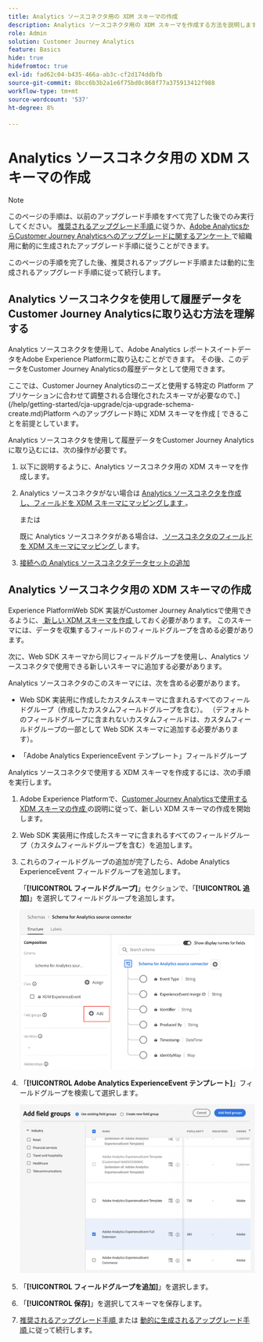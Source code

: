 ```yaml
---
title: Analytics ソースコネクタ用の XDM スキーマの作成
description: Analytics ソースコネクタ用の XDM スキーマを作成する方法を説明します
role: Admin
solution: Customer Journey Analytics
feature: Basics
hide: true
hidefromtoc: true
exl-id: fad62c04-b435-466a-ab3c-cf2d174ddbfb
source-git-commit: 8bcc6b3b2a1e6f75bd0c868f77a375913412f988
workflow-type: tm+mt
source-wordcount: '537'
ht-degree: 8%

---
```


# Analytics ソースコネクタ用の XDM スキーマの作成

>[!NOTE]
> 
>このページの手順は、以前のアップグレード手順をすべて完了した後でのみ実行してください。 [ 推奨されるアップグレード手順 ](/help/getting-started/cja-upgrade/cja-upgrade-recommendations.md#recommended-upgrade-steps-for-most-organizations) に従うか、[Adobe AnalyticsからCustomer Journey Analyticsへのアップグレードに関するアンケート ](https://gigazelle.github.io/cja-ttv/) で組織用に動的に生成されたアップグレード手順に従うことができます。
>
>このページの手順を完了した後、推奨されるアップグレード手順または動的に生成されるアップグレード手順に従って続行します。

## Analytics ソースコネクタを使用して履歴データをCustomer Journey Analyticsに取り込む方法を理解する

Analytics ソースコネクタを使用して、Adobe Analytics レポートスイートデータをAdobe Experience Platformに取り込むことができます。 その後、このデータをCustomer Journey Analyticsの履歴データとして使用できます。

ここでは、Customer Journey Analyticsのニーズと使用する特定の Platform アプリケーションに合わせて調整される合理化されたスキーマが必要なので、](/help/getting-started/cja-upgrade/cja-upgrade-schema-create.md)Platform へのアップグレード時に XDM スキーマを作成 [ できることを前提としています。

Analytics ソースコネクタを使用して履歴データをCustomer Journey Analyticsに取り込むには、次の操作が必要です。

1. 以下に説明するように、Analytics ソースコネクタ用の XDM スキーマを作成します。

1. Analytics ソースコネクタがない場合は [Analytics ソースコネクタを作成し、フィールドを XDM スキーマにマッピングします ](/help/getting-started/cja-upgrade/cja-upgrade-source-connector.md)。

   または

   既に Analytics ソースコネクタがある場合は、[ ソースコネクタのフィールドを XDM スキーマにマッピング ](/help/getting-started/cja-upgrade/cja-upgrade-from-source-connector.md) します。

1. [接続への Analytics ソースコネクタデータセットの追加](/help/getting-started/cja-upgrade/cja-upgrade-source-connector-dataset.md)

## Analytics ソースコネクタ用の XDM スキーマの作成

Experience PlatformWeb SDK 実装がCustomer Journey Analyticsで使用できるように、[ 新しい XDM スキーマを作成 ](/help/getting-started/cja-upgrade/cja-upgrade-schema-create.md) しておく必要があります。 このスキーマには、データを収集するフィールドのフィールドグループを含める必要があります。

次に、Web SDK スキーマから同じフィールドグループを使用し、Analytics ソースコネクタで使用できる新しいスキーマに追加する必要があります。

Analytics ソースコネクタのこのスキーマには、次を含める必要があります。

* Web SDK 実装用に作成したカスタムスキーマに含まれるすべてのフィールドグループ（作成したカスタムフィールドグループを含む）。 （デフォルトのフィールドグループに含まれないカスタムフィールドは、カスタムフィールドグループの一部として Web SDK スキーマに追加する必要があります）。

* 「Adobe Analytics ExperienceEvent テンプレート」フィールドグループ

Analytics ソースコネクタで使用する XDM スキーマを作成するには、次の手順を実行します。

1. Adobe Experience Platformで、[Customer Journey Analyticsで使用する XDM スキーマの作成 ](/help/getting-started/cja-upgrade/cja-upgrade-schema-create.md) の説明に従って、新しい XDM スキーマの作成を開始します。

1. Web SDK 実装用に作成したスキーマに含まれるすべてのフィールドグループ（カスタムフィールドグループを含む）を追加します。

1. これらのフィールドグループの追加が完了したら、Adobe Analytics ExperienceEvent フィールドグループを追加します。

   「**[!UICONTROL フィールドグループ]**」セクションで、「**[!UICONTROL 追加]**」を選択してフィールドグループを追加します。

   ![ スキーマにフィールドグループを追加 ](assets/schema-add-field-group.png)

1. 「**[!UICONTROL Adobe Analytics ExperienceEvent テンプレート]**」フィールドグループを検索して選択します。

   ![Adobe Analytics ExperienceEvent フィールドグループの追加 ](assets/schema-experienceevent.png)

1. 「**[!UICONTROL フィールドグループを追加]**」を選択します。

1. 「**[!UICONTROL 保存]**」を選択してスキーマを保存します。

1. [ 推奨されるアップグレード手順 ](/help/getting-started/cja-upgrade/cja-upgrade-recommendations.md#recommended-upgrade-steps-for-most-organizations) または [ 動的に生成されるアップグレード手順 ](https://gigazelle.github.io/cja-ttv/) に従って続行します。
